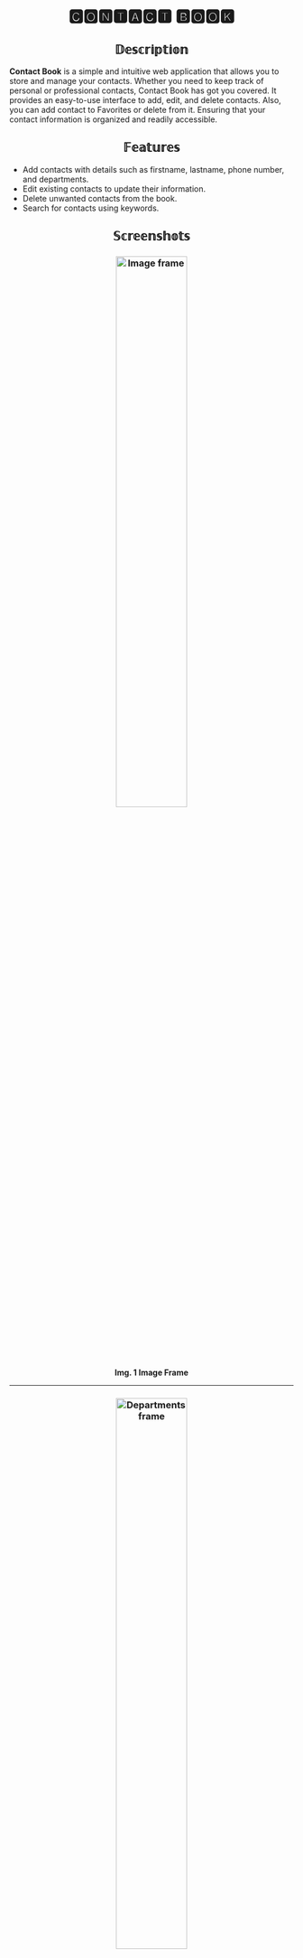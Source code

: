 <h1 align="center">🅲🅾🅽🆃🅰🅲🆃 🅱🅾🅾🅺</h1>

<h2 align="center">𝔻𝕖𝕤𝕔𝕣𝕚𝕡𝕥𝕚𝕠𝕟</h2>
<p><b>Contact Book</b> is a simple and intuitive web application that allows you to store and manage your contacts. Whether you need to keep track of personal or professional contacts, Contact Book has got you covered. It provides an easy-to-use interface to add, edit, and delete contacts. Also, you can add contact to Favorites or delete from it. Ensuring that your contact information is organized and readily accessible.</p>

<h2 align="center">𝔽𝕖𝕒𝕥𝕦𝕣𝕖𝕤</h2>
<ul>
  <li>Add contacts with details such as firstname, lastname, phone number, and departments.</li>
  <li>Edit existing contacts to update their information.</li>
  <li>Delete unwanted contacts from the book.</li>
  <li>Search for contacts using keywords.</li>
</ul>

<h2 align="center">𝕊𝕔𝕣𝕖𝕖𝕟𝕤𝕙𝕠𝕥𝕤</h2>

<h3 align="center"><img src="https://github.com/Kalinka5/Contact_book/assets/106172806/ebc1fc41-0adc-486d-8c4d-59205e9d1cda" alt="Image frame" width="50%"></h3>
<p align="center"><b>Img. 1 Image Frame</b></p>
<hr>
<h3 align="center"><img src="https://github.com/Kalinka5/Contact_book/assets/106172806/83e4fa9a-3c4a-4f03-a978-d2cb1d6450ff" alt="Departments frame" width="50%"></h3>
<p align="center"><b>Img. 2 Departments Frame</b></p>
<hr>
<h3 align="center"><img src="https://github.com/Kalinka5/Contact_book/assets/106172806/21dea361-87da-40c4-9001-5acb586de5b9" alt="Favorites frame" width="50%"></h3>
<p align="center"><b>Img. 3 Favorites Frame</b></p>
<hr>
<h3 align="center"><img src="https://github.com/Kalinka5/Contact_book/assets/106172806/e81a2e09-8cf7-4836-ac20-41b282da299f" alt="Contacts frame" width="50%"></h3>
<p align="center"><b>Img. 4 Contacts Frame</b></p>

<h2 align="center">𝕀𝕟𝕤𝕥𝕒𝕝𝕝𝕒𝕥𝕚𝕠𝕟</h2>

<ol>
  <li>Clone the repository:<p>git clone https://github.com/Kalinka5/Contact_book.git</p></li>
  <li>Install the requirements:<p>pip install -r requirements.txt</p></li>
  <li>Start the application:<p>python3 main.py</p></li>
</ol>

<h2 align="center">𝕌𝕤𝕒𝕘𝕖</h2>

<h3 align="center"><img src="https://github.com/Kalinka5/Contact_book/assets/106172806/16243cd1-cdf4-4e70-a9d4-7df53836c59e" alt="Add contact" width="50%"></h3>
<h3 align="center"><img src="https://github.com/Kalinka5/Contact_book/assets/106172806/0bfeaa35-af18-46e5-9f0d-d6311fa4b207" alt="Search" width="50%"></h3>
<h3 align="center"><img src="https://github.com/Kalinka5/Contact_book/assets/106172806/7c55b3f8-7b57-43b2-9db3-8f19ca7aca69" alt="Favorites" width="50%"></h3>
<h3 align="center"><img src="https://github.com/Kalinka5/Contact_book/assets/106172806/a7a4e6f6-c739-461f-a27d-65808eb8a9a8" alt="Departments" width="50%"></h3>

<h2 align="center">𝕋𝕖𝕔𝕙𝕟𝕠𝕝𝕠𝕘𝕚𝕖𝕤 𝕌𝕤𝕖𝕕</h2>

<ul>
  <li>Python</li>
  <li>Tkinter</li>
  <li>PostgreSQL</li>
  <li>HTML</li>
</ul>

<h2 align="center">ℂ𝕠𝕟𝕥𝕣𝕚𝕓𝕦𝕥𝕚𝕠𝕟</h2>

Contributions are welcome! If you have any suggestions, bug reports, or feature requests, please open an issue or submit a pull request.

<h2 align="center">𝕃𝕚𝕔𝕖𝕟𝕤𝕖</h2>

This project is licensed under the [MIT License](LICENSE).
